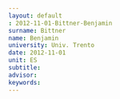 ```yaml
---
layout: default 
: 2012-11-01-Bittner-Benjamin
surname: Bittner
name: Benjamin
university: Univ. Trento
date: 2012-11-01
unit: ES
subtitle: 
advisor: 
keywords: 
---
```

